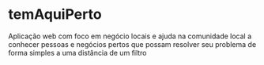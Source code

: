 # temAquiPerto
Aplicação web com foco em negócio locais e ajuda na comunidade local a conhecer pessoas e negócios pertos que possam resolver seu problema de forma simples a uma distância de um filtro
